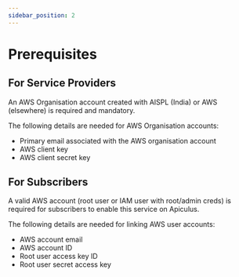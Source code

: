 ```yaml
---
sidebar_position: 2
---
```

# Prerequisites

## For Service Providers
An AWS Organisation account created with AISPL (India) or AWS (elsewhere) is required and mandatory. 

The following details are needed for AWS Organisation accounts:

- Primary email associated with the AWS organisation account
- AWS client key
- AWS client secret key

## For Subscribers
A valid AWS account (root user or IAM user with root/admin creds) is required for subscribers to enable this service on Apiculus.

The following details are needed for linking AWS user accounts:

- AWS account email
- AWS account ID
- Root user access key ID
- Root user secret access key




